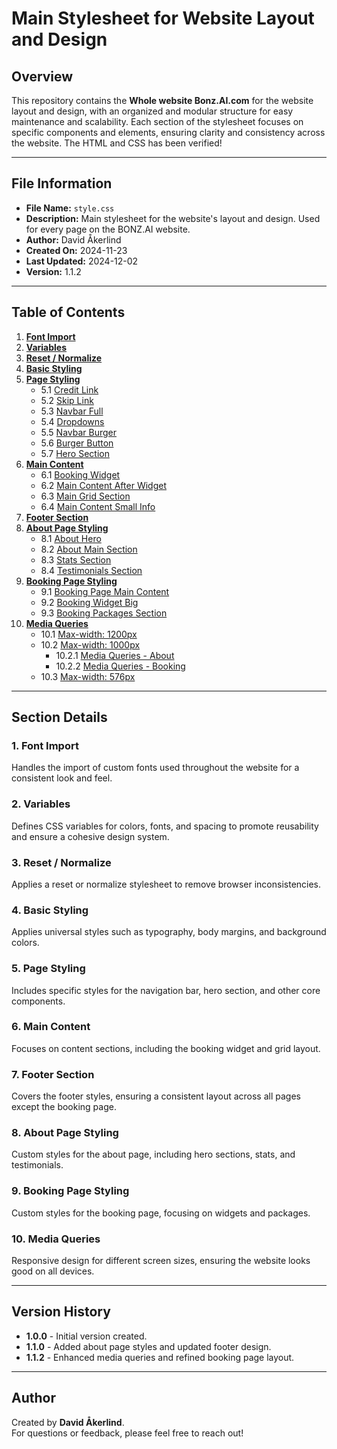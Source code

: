 # Main Stylesheet for Website Layout and Design

## Overview

This repository contains the **Whole website Bonz.AI.com** for the website
layout and design, with an organized and modular structure for easy maintenance
and scalability. Each section of the stylesheet focuses on specific components
and elements, ensuring clarity and consistency across the website. The HTML and
CSS has been verified!

---

## File Information

-   **File Name:** `style.css`
-   **Description:** Main stylesheet for the website's layout and design. Used
    for every page on the BONZ.AI website.
-   **Author:** David Åkerlind
-   **Created On:** 2024-11-23
-   **Last Updated:** 2024-12-02
-   **Version:** 1.1.2

---

## Table of Contents

1. **[Font Import](#1-font-import)**
2. **[Variables](#2-variables)**
3. **[Reset / Normalize](#3-reset--normalize)**
4. **[Basic Styling](#4-basic-styling)**
5. **[Page Styling](#5-page-styling)**
    - 5.1 [Credit Link](#51-credit-link)
    - 5.2 [Skip Link](#52-skip-link)
    - 5.3 [Navbar Full](#53-navbar-full)
    - 5.4 [Dropdowns](#54-dropdowns)
    - 5.5 [Navbar Burger](#55-navbar-burger)
    - 5.6 [Burger Button](#56-burger-button)
    - 5.7 [Hero Section](#57-hero-section)
6. **[Main Content](#6-main-content)**
    - 6.1 [Booking Widget](#61-booking-widget)
    - 6.2 [Main Content After Widget](#62-main-content-after-widget)
    - 6.3 [Main Grid Section](#63-main-grid-section)
    - 6.4 [Main Content Small Info](#64-main-content-small-info)
7. **[Footer Section](#7-footer-section)**
8. **[About Page Styling](#8-about-page-styling)**
    - 8.1 [About Hero](#81-about-hero)
    - 8.2 [About Main Section](#82-about-main-section)
    - 8.3 [Stats Section](#83-stats-section)
    - 8.4 [Testimonials Section](#84-testimonials-section)
9. **[Booking Page Styling](#9-booking-page-styling)**
    - 9.1 [Booking Page Main Content](#91-booking-page-main-content)
    - 9.2 [Booking Widget Big](#92-booking-widget-big)
    - 9.3 [Booking Packages Section](#93-booking-packages-section)
10. **[Media Queries](#10-media-queries)**
    - 10.1 [Max-width: 1200px](#101-max-width-1200px)
    - 10.2 [Max-width: 1000px](#102-max-width-1000px)
        - 10.2.1 [Media Queries - About](#1021-media-queries---about)
        - 10.2.2 [Media Queries - Booking](#1022-media-queries---booking)
    - 10.3 [Max-width: 576px](#103-max-width-576px)

---

## Section Details

### 1. Font Import

Handles the import of custom fonts used throughout the website for a consistent
look and feel.

### 2. Variables

Defines CSS variables for colors, fonts, and spacing to promote reusability and
ensure a cohesive design system.

### 3. Reset / Normalize

Applies a reset or normalize stylesheet to remove browser inconsistencies.

### 4. Basic Styling

Applies universal styles such as typography, body margins, and background
colors.

### 5. Page Styling

Includes specific styles for the navigation bar, hero section, and other core
components.

### 6. Main Content

Focuses on content sections, including the booking widget and grid layout.

### 7. Footer Section

Covers the footer styles, ensuring a consistent layout across all pages except
the booking page.

### 8. About Page Styling

Custom styles for the about page, including hero sections, stats, and
testimonials.

### 9. Booking Page Styling

Custom styles for the booking page, focusing on widgets and packages.

### 10. Media Queries

Responsive design for different screen sizes, ensuring the website looks good on
all devices.

---

## Version History

-   **1.0.0** - Initial version created.
-   **1.1.0** - Added about page styles and updated footer design.
-   **1.1.2** - Enhanced media queries and refined booking page layout.

---

## Author

Created by **David Åkerlind**.  
For questions or feedback, please feel free to reach out!
